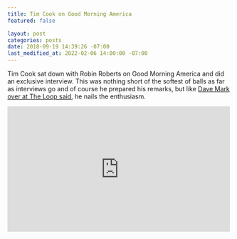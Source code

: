 ```yaml
---
title: Tim Cook on Good Morning America
featured: false

layout: post
categories: posts
date: 2018-09-19 14:39:26 -07:00
last_modified_at: 2022-02-06 14:00:00 -07:00
---
```


Tim Cook sat down with Robin Roberts on Good Morning America and did an exclusive interview. This was nothing short of the softest of balls as far as interviews go and of course he prepared his remarks, but like [Dave Mark over at The Loop said](http://www.loopinsight.com/2018/09/19/tim-cook-on-good-morning-america-the-full-interview/), he nails the enthusiasm.

<iframe loading="lazy" width="500" height="281" src="https://www.youtube.com/embed/eAyDxMAB4mU?feature=oembed" frameborder="0" allow="autoplay; encrypted-media" allowfullscreen=""></iframe>
